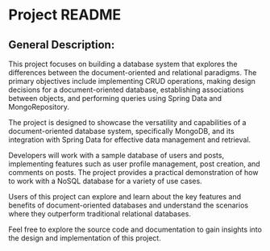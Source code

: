   <h1>Project README</h1>

  <h2>General Description:</h2>
  <p>This project focuses on building a database system that explores the differences between the document-oriented and relational paradigms. The primary objectives include implementing CRUD operations, making design decisions for a document-oriented database, establishing associations between objects, and performing queries using Spring Data and MongoRepository.</p>

  <p>The project is designed to showcase the versatility and capabilities of a document-oriented database system, specifically MongoDB, and its integration with Spring Data for effective data management and retrieval.</p>

  <p>Developers will work with a sample database of users and posts, implementing features such as user profile management, post creation, and comments on posts. The project provides a practical demonstration of how to work with a NoSQL database for a variety of use cases.</p>

  <p>Users of this project can explore and learn about the key features and benefits of document-oriented databases and understand the scenarios where they outperform traditional relational databases.</p>

  <p>Feel free to explore the source code and documentation to gain insights into the design and implementation of this project.</p>
